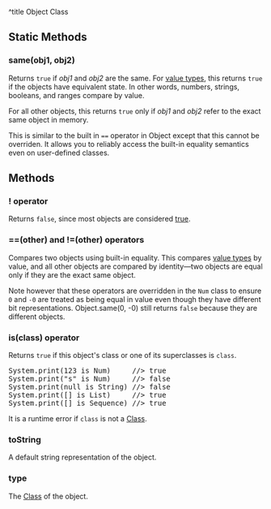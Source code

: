 ^title Object Class

## Static Methods

### **same**(obj1, obj2)

Returns `true` if *obj1* and *obj2* are the same. For [value
types](../values.html), this returns `true` if the objects have equivalent
state. In other words, numbers, strings, booleans, and ranges compare by value.

For all other objects, this returns `true` only if *obj1* and *obj2* refer to
the exact same object in memory.

This is similar to the built in `==` operator in Object except that this cannot
be overriden. It allows you to reliably access the built-in equality semantics
even on user-defined classes.

## Methods

### **!** operator

Returns `false`, since most objects are considered [true][].

[true]: control-flow.html#truth

### **==**(other) and **!=**(other) operators

Compares two objects using built-in equality. This compares [value
types](../values.html) by value, and all other objects are compared by
identity&mdash;two objects are equal only if they are the exact same object.

Note however that these operators are overridden in the `Num` class to ensure `0` and `-0` are treated as being equal in value even though they have different bit representations. Object.same(0, -0) still returns `false` because they are different objects.

### **is**(class) operator

Returns `true` if this object's class or one of its superclasses is `class`.

<pre class="snippet">
System.print(123 is Num)     //> true
System.print("s" is Num)     //> false
System.print(null is String) //> false
System.print([] is List)     //> true
System.print([] is Sequence) //> true
</pre>

It is a runtime error if `class` is not a [Class][].

### **toString**

A default string representation of the object.

### **type**

The [Class][] of the object.

[class]: class.html
